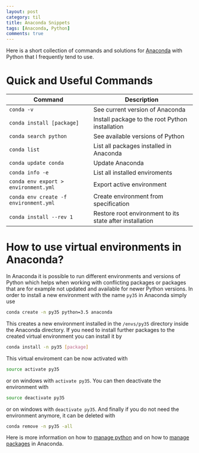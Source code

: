 ```yaml
---
layout: post
category: til
title: Anaconda Snippets
tags: [Anaconda, Python]
comments: true
---
```


Here is a short collection of commands and solutions for [Anaconda](https://www.continuum.io/downloads) with Python that I frequently tend to use.

# Quick and Useful Commands

| Command | Description |
| --- | --- |
|`conda -v`| See current version of Anaconda |
|`conda install [package]`| Install package to the root Python installation |
|`conda search python`| See available versions of Python |
|`conda list`| List all packages installed in Anaconda |
|`conda update conda`| Update Anaconda |
|`conda info -e`| List all installed enviroments |
|`conda env export > environment.yml`| Export active environment |
|`conda env create -f environment.yml`| Create environment from specification |
|`conda install --rev 1`| Restore root environment to its state after installation|

# How to use virtual environments in Anaconda?

In Anaconda it is possible to run different environments and versions of Python which helps when working with conflicting packages or packages that are for example not updated and available for newer Python versions. In order to install a new environment with the name `py35` in Anaconda simply use

```bash
conda create -n py35 python=3.5 anaconda
```

This creates a new environment installed in the `/envs/py35` directory inside the Anaconda directory. If you need to install further packages to the created virtual environment you can install it by

```bash
conda install -n py35 [package]
```

This virtual enviroment can be now activated with

```bash
source activate py35
```

or on windows with `activate py35`. You can then deactivate the environment with

```bash
source deactivate py35
```

or on windows with `deactivate py35`. And finally if you do not need the environment anymore, it can be deleted with

```bash
conda remove -n py35 -all
```

Here is more information on how to [manage python](https://conda.io/docs/py2or3.html) and on how to [manage packages](https://conda.io/docs/using/pkgs.html) in Anaconda.